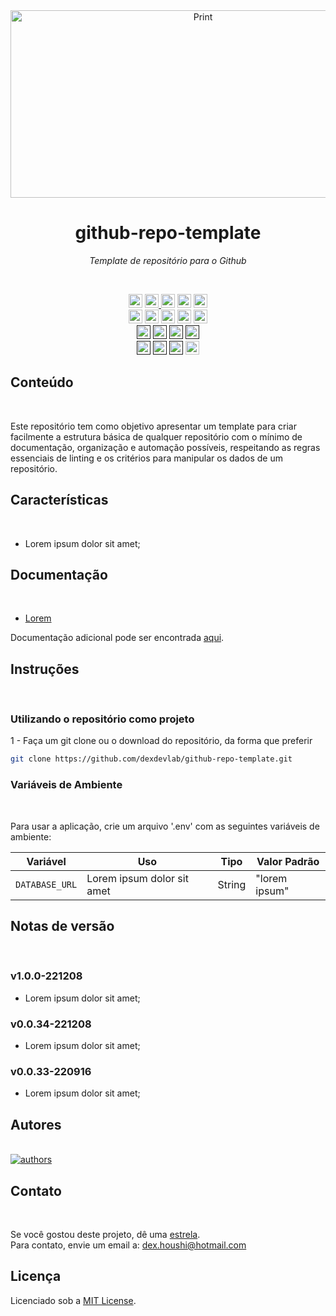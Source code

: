 <div align="center">
<img src="./assets/thumb.png" height='300px' width='600px' alt="Print">
</div>

<h1 align="center">github-repo-template</h1>
<p align=center><i align="center">Template de repositório para o Github</i></p>

<br>

<div align="center">

<a href="https://www.w3.org/Style/CSS/Overview.en.html"><img src="https://img.shields.io/badge/CSS3-%231572B6.svg?logo=css3&logoColor=white" height="22" alt="CSS3"/></a>
<a href="https://html.com"><img src="https://img.shields.io/badge/HTML5-%23E34F26.svg?logo=html5&logoColor=white" height="22" alt="HTML5"/>
<a href="https://sass-lang.com"><img src="https://img.shields.io/badge/SASS-hotpink.svg?logo=SASS&logoColor=white" height="22" alt="SASS"/></a>
<a href="https://www.javascript.com"><img src="https://img.shields.io/badge/JavaScript-%23323330.svg?logo=javascript&logoColor=%23F7DF1E" height="22" alt="JavaScript"/></a>
<a href="https://www.java.com/pt-BR/"><img src="https://badges.aleen42.com/src/java.svg" height="22" alt="Java"/></a>
<br>
<a href="https://nodejs.org/en/"><img src="https://img.shields.io/badge/Node.js-6DA55F?logo=node.js&logoColor=white" height="22" alt="NodeJS"/></a>
<a href="https://getbootstrap.com"><img src="https://img.shields.io/badge/Bootstrap-%23563D7C.svg?logo=bootstrap&logoColor=white" height="22" alt="Bootstrap"/></a>
<a href="https://jquery.com"><img src="https://img.shields.io/badge/JQuery-%230769AD.svg?logo=jquery&logoColor=white" height="22" alt="jQuery"/></a>
<a href="https://gulpjs.com"><img src="https://img.shields.io/badge/Gulp-%23CF4647.svg?logo=gulp&logoColor=white" height="22" alt="Gulp"/></a>
<a href="https://babeljs.io"><img src="https://img.shields.io/badge/Babel-F9DC3e?logo=babel&logoColor=black" height="22" alt="Babel"/></a>
<br>
<a href=""><img src="https://img.shields.io/badge/maintenance-actively--developed-brightgreen.svg" height="22" alt="Maintenance-actively-developed"/></a>
<a href=""><img src="https://img.shields.io/github/last-commit/dexdevlab/github-repo-template" height="22" alt="LastCommit"></a>
<a href=""><img src="https://img.shields.io/github/v/release/dexdevlab/github-repo-template" height="22" alt="Version"></a>
<a href=""><img src="https://snyk.io/test/github/dexdevlab/github-repo-template/badge.svg" height="22" alt="Snyk"/></a>
<br>
<a href=""><img src="https://img.shields.io/github/repo-size/dexdevlab/github-repo-template" height="22" alt="RepoSize"/></a>
<a href=""><img src="https://img.shields.io/github/languages/code-size/dexdevlab/github-repo-template" height="22" alt="CodeSize"/></a>
<a href=""><img src="https://img.shields.io/github/contributors/dexdevlab/github-repo-template" height="22" alt="Contributors"></a>
<a href="https://github.com/dexdevlab/github-repo-template/blob/main/LICENSE"><img src="https://img.shields.io/github/license/dexdevlab/github-repo-template" height="22" alt="License"></a>

</div>

## Conteúdo

<br>

Este repositório tem como objetivo apresentar um template para criar facilmente a estrutura básica de qualquer repositório com o mínimo de documentação, organização e automação possíveis, respeitando as regras essenciais de linting e os critérios para manipular os dados de um repositório.

## Características

<br>

- Lorem ipsum dolor sit amet;

## Documentação

<br>

- [Lorem](https://miro.com/app/board/uXjdfgsdgVPWCiaDo=/?share_link_id=713196550342)

Documentação adicional pode ser encontrada [aqui](https://dexdevlab.github.io/github-repo-template/).

## Instruções

<br>

### Utilizando o repositório como projeto

1 - Faça um git clone ou o download do repositório, da forma que preferir

```bash
git clone https://github.com/dexdevlab/github-repo-template.git
```

### Variáveis de Ambiente

<br>

Para usar a aplicação, crie um arquivo '.env' com as seguintes variáveis de ambiente:

| Variável      | Uso   | Tipo | Valor Padrão |
|---------------|-------|-------|-------------|
|`DATABASE_URL` | Lorem ipsum dolor sit amet | String | "lorem ipsum" |

## Notas de versão

<br>

### v1.0.0-221208

- Lorem ipsum dolor sit amet;

### v0.0.34-221208

- Lorem ipsum dolor sit amet;

### v0.0.33-220916

- Lorem ipsum dolor sit amet;

## Autores

<br>

<a href="https://github.com/dexdevlab/github-repo-template/graphs/contributors">
  <img alt="authors" src="https://contrib.rocks/image?repo=dexdevlab/github-repo-template" />
</a>

## Contato

<br>

Se você gostou deste projeto, dê uma <a href="https://github.com/dexdevlab/github-repo-template" data-icon="octicon-star" aria-label="Star dexdevlab/github-repo-template on GitHub">estrela</a>. <br>
Para contato, envie um email a: <a href="mailto:dex.houshi@hotmail.com">dex.houshi@hotmail.com</a>

## Licença

Licenciado sob a [MIT License](https://github.com/dexdevlab/github-repo-template/blob/main/LICENSE).
